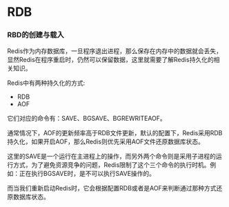 # RDB

### RBD的创建与载入

  Redis作为内存数据库，一旦程序退出进程，那么保存在内存中的数据就会丢失，显然Redis在程序重启时，仍然可以保留数据，这里就需要了解Redis持久化的相关知识。

  Redis中有两种持久化的方式:

  - RDB
  - AOF

  它们对应的命令有：SAVE、BGSAVE、BGREWRITEAOF。

  通常情况下，AOF的更新频率高于RDB文件更新，默认的配置下，Redis采用RDB持久化，如果开启AOF，那么Redis则优先采用AOF文件还原数据库状态。

  这里的SAVE是一个运行在主进程上的操作，而另外两个命令则是采用子进程的运行方式，为了避免资源竞争的问题，Redis限制了这个三个命令的执行时机。例如：正在执行BGSAVE时，是不可以执行SAVE操作的。

  而当我们重新启动Redis时，它会根据配置RDB或者是AOF来判断通过那种方式还原数据库状态。